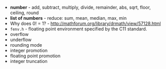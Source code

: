 - **number** - add, subtract, multiply, divide, remainder, abs, sqrt, floor, ceiling, round
- **list of numbers** - reduce: sum, mean, median, max, min
- Why does 0! = 1? - http://mathforum.org/library/drmath/view/57128.html
- `fenv.h` - floating point environment specified by the C11 standard.
- overflow
- underflow
- rounding mode
- integer promotion
- floating point promotion
- integer truncation
